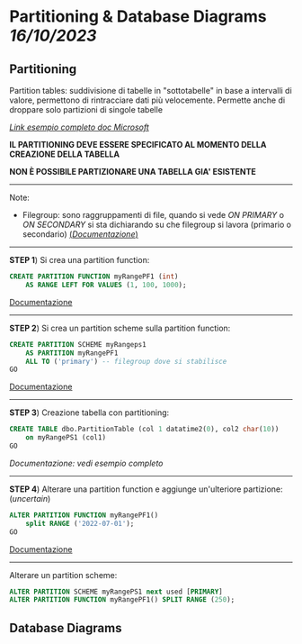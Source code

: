 # Partitioning & Database Diagrams *16/10/2023*
## Partitioning

Partition tables: suddivisione di tabelle in "sottotabelle" in base a intervalli di valore, permettono di rintracciare dati più velocemente. Permette anche di droppare solo partizioni di singole tabelle

*[Link esempio completo doc Microsoft](https://learn.microsoft.com/en-us/sql/relational-databases/partitions/create-partitioned-tables-and-indexes?view=sql-server-ver16)*


**IL PARTITIONING DEVE ESSERE SPECIFICATO AL MOMENTO DELLA CREAZIONE DELLA TABELLA**

**NON È POSSIBILE PARTIZIONARE UNA TABELLA GIA' ESISTENTE**

---
Note:
- Filegroup: sono raggruppamenti di file, quando si vede *ON PRIMARY* o *ON SECONDARY* si sta dichiarando su che filegroup si lavora (primario o secondario)
[(*Documentazione*)](https://learn.microsoft.com/en-us/sql/relational-databases/databases/database-files-and-filegroups?view=sql-server-ver16)

---
**STEP 1**)
Si crea una partition function:

```SQL
CREATE PARTITION FUNCTION myRangePF1 (int)  
    AS RANGE LEFT FOR VALUES (1, 100, 1000);
```
[Documentazione](https://learn.microsoft.com/en-us/sql/t-sql/statements/create-partition-function-transact-sql?view=sql-server-ver16)

---
**STEP 2**)
Si crea un partition scheme sulla partition function:
``` SQL
CREATE PARTITION SCHEME myRangeps1
    AS PARTITION myRangePF1
    ALL TO ('primary') -- filegroup dove si stabilisce 
GO

```
[Documentazione](https://learn.microsoft.com/en-us/sql/t-sql/statements/create-partition-scheme-transact-sql?view=sql-server-ver16)

---
**STEP 3**)
Creazione tabella con partitioning:
``` SQL
CREATE TABLE dbo.PartitionTable (col 1 datatime2(0), col2 char(10))
    on myRangePS1 (col1)
GO
```
*Documentazione: vedi esempio completo*

---
**STEP 4**)
Alterare una partition function e aggiunge un'ulteriore partizione:
(*uncertain*)
```SQL
ALTER PARTITION FUNCTION myRangePF1()
    split RANGE ('2022-07-01');
GO
```
[Documentazione](https://learn.microsoft.com/en-us/sql/t-sql/statements/alter-partition-function-transact-sql?view=sql-server-ver16)

---
Alterare un partition scheme:
``` SQL
ALTER PARTITION SCHEME myRangePS1 next used [PRIMARY] 
ALTER PARTITION FUNCTION myRangePF1() SPLIT RANGE (250);
```

## Database Diagrams

